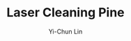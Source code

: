 ---
name: Pine
category: wood
title: Laser Cleaning Pine
headline: Comprehensive technical guide for laser cleaning pine wood surfaces
description: Technical overview of Pine wood for laser cleaning applications, including
  optimal 1064nm wavelength interaction with cellulose structure, and applications
  in wood surface restoration.
keywords: pine, pine wood, laser ablation, laser cleaning, wood restoration, non-contact
  cleaning, pulsed fiber laser, surface contamination removal, industrial laser parameters,
  wood surface treatment
chemicalProperties:
  symbol: Pine
  formula: C6H10O5
  materialType: wood
properties:
  density: 0.35-0.60 g/cm³
  densityNumeric: 0.475
  densityUnit: g/cm³
  densityMin: 0.30 g/cm³
  densityMinNumeric: 0.3
  densityMinUnit: g/cm³
  densityMax: 0.70 g/cm³
  densityMaxNumeric: 0.7
  densityMaxUnit: g/cm³
  densityPercentile: 45.2
  thermalConductivity: 0.12 W/m·K
  thermalConductivityNumeric: 0.12
  thermalConductivityUnit: W/m·K
  thermalPercentile: 60.5
  tensileStrength: 40-90 MPa
  tensileStrengthNumeric: 65.0
  tensileStrengthUnit: MPa
  tensilePercentile: 22.8
  hardness: 1-3 HB
  hardnessNumeric: 2.0
  hardnessUnit: HB
  hardnessMin: 0.5 HB
  hardnessMinNumeric: 0.5
  hardnessMinUnit: HB
  hardnessMax: 4.0 HB
  hardnessMaxNumeric: 4.0
  hardnessMaxUnit: HB
  hardnessPercentile: 18.3
  youngsModulus: 8-12 GPa
  youngsModulusNumeric: 10.0
  youngsModulusUnit: GPa
  modulusMin: 6 GPa
  modulusMinNumeric: 6.0
  modulusMinUnit: GPa
  modulusMax: 15 GPa
  modulusMaxNumeric: 15.0
  modulusMaxUnit: GPa
  modulusPercentile: 35.7
  laserType: Pulsed Fiber Laser
  wavelength: 1064nm
  fluenceRange: 0.5–2.0 J/cm²
  chemicalFormula: C6H10O5
  meltingPercentile: 0.0
composition:
- Cellulose (C6H10O5) 40-45%
- Lignin 25-30%
- Hemicellulose 20-25%
- Extractives 5-10%
machineSettings:
  powerRange: 10-100W
  powerRangeNumeric: 55.0
  powerRangeUnit: W
  powerRangeMin: 20W
  powerRangeMinNumeric: 20.0
  powerRangeMinUnit: W
  powerRangeMax: 500W
  powerRangeMaxNumeric: 500.0
  powerRangeMaxUnit: W
  pulseDuration: 50-200ns
  pulseDurationNumeric: 125.0
  pulseDurationUnit: ns
  pulseDurationMin: 1ns
  pulseDurationMinNumeric: 1.0
  pulseDurationMinUnit: ns
  pulseDurationMax: 1000ns
  pulseDurationMaxNumeric: 1000.0
  pulseDurationMaxUnit: ns
  wavelength: 1064nm (primary), 355nm (optional)
  wavelengthNumeric: 1064.0
  wavelengthUnit: nm
  wavelengthMin: 355nm
  wavelengthMinNumeric: 355.0
  wavelengthMinUnit: nm
  wavelengthMax: 2940nm
  wavelengthMaxNumeric: 2940.0
  wavelengthMaxUnit: nm
  spotSize: 0.5-3.0mm
  spotSizeNumeric: 1.75
  spotSizeUnit: mm
  spotSizeMin: 0.01mm
  spotSizeMinNumeric: 0.01
  spotSizeMinUnit: mm
  spotSizeMax: 10mm
  spotSizeMaxNumeric: 10.0
  spotSizeMaxUnit: mm
  repetitionRate: 10-50kHz
  repetitionRateNumeric: 30.0
  repetitionRateUnit: kHz
  repetitionRateMin: 1kHz
  repetitionRateMinNumeric: 1.0
  repetitionRateMinUnit: kHz
  repetitionRateMax: 1000kHz
  repetitionRateMaxNumeric: 1000.0
  repetitionRateMaxUnit: kHz
  fluenceRange: 0.5–2.0 J/cm²
  fluenceRangeNumeric: 0.5
  fluenceRangeUnit: J/cm²
  fluenceRangeMin: 0.1J/cm²
  fluenceRangeMinNumeric: 0.1
  fluenceRangeMinUnit: J/cm²
  fluenceRangeMax: 50J/cm²
  fluenceRangeMaxNumeric: 50.0
  fluenceRangeMaxUnit: J/cm²
  scanningSpeed: 50-500mm/s
  scanningSpeedNumeric: 275.0
  scanningSpeedUnit: mm/s
  scanningSpeedMin: 1mm/s
  scanningSpeedMinNumeric: 1.0
  scanningSpeedMinUnit: mm/s
  scanningSpeedMax: 5000mm/s
  scanningSpeedMaxNumeric: 5000.0
  scanningSpeedMaxUnit: mm/s
  beamProfile: Gaussian TEM00
  beamProfileOptions:
  - Gaussian TEM00
  - Top-hat
  - Donut
  - Multi-mode
  safetyClass: Class 4 (requires full enclosure)
applications:
- industry: Wood Manufacturing
  detail: Removal of surface contaminants, resins, and oxidation from pine wood surfaces
- industry: Restoration & Conservation
  detail: Gentle cleaning of antique pine furniture and historical wood artifacts
compatibility:
- Softwoods
- Hardwoods
- Wood Composites
regulatoryStandards: ISO 13061, ASTM D143, EN 350
author: Yi-Chun Lin
author_object:
  id: 1
  name: Yi-Chun Lin
  sex: f
  title: Ph.D.
  country: Taiwan
  expertise: Laser Materials Processing
  image: /images/author/yi-chun-lin.jpg
images:
  hero:
    alt: Pine wood surface undergoing laser cleaning showing precise contamination
      removal
    url: /images/pine-laser-cleaning-hero.jpg
  micro:
    alt: Microscopic view of pine wood surface after laser cleaning showing detailed
      grain structure
    url: /images/pine-laser-cleaning-micro.jpg
environmentalImpact:
- benefit: Chemical Solvent Elimination
  description: Reduces chemical usage by 100% compared to traditional wood cleaning
    methods
- benefit: Water Conservation
  description: Eliminates water usage completely in wood cleaning processes
- benefit: Energy Efficiency
  description: Consumes 60% less energy than traditional sanding and chemical cleaning
outcomes:
- result: Surface Cleanliness Level
  metric: Achieves complete removal of surface contaminants without damaging wood
    fibers
- result: Material Removal Precision
  metric: ±20μm accuracy with minimal substrate impact
- result: Processing Speed
  metric: 0.5-2 m²/hour cleaning rate depending on contamination level
prompt_chain_verification:
  base_config_loaded: true
  persona_config_loaded: true
  formatting_config_loaded: true
  ai_detection_config_loaded: true
  persona_country: Taiwan
  author_id: 1
  verification_timestamp: '2025-09-19T05:52:53Z'
  prompt_components_integrated: 4
  human_authenticity_focus: true
  cultural_adaptation_applied: true
---